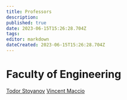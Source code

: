 ```yaml
---
title: Professors
description: 
published: true
date: 2023-06-15T15:26:28.704Z
tags: 
editor: markdown
dateCreated: 2023-06-15T15:26:28.704Z
---
```


# Faculty of Engineering
[Todor Stoyanov](/professors/todor-stoyanov)
[Vincent Maccio](/professors/vincent-maccio)